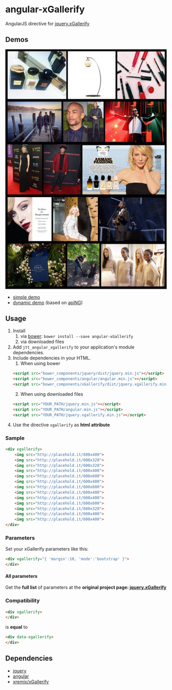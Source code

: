 # angular-xGallerify
AngularJS directive for [jquery.xGallerify](https://github.com/xremix/xGallerify)

## Demos

![angular-xGallerify Demo](demo.jpg)

- [simple demo](https://rawgit.com/JohnnyTheTank/angular-xGallerify/master/demo/index.html)
- [dynamic demo](https://rawgit.com/JohnnyTheTank/apiNG-design-xgallerify/master/demo/) (based on [apiNG](https://github.com/JohnnyTheTank/apiNG))

## Usage

1. Install
    1. via [bower](http://bower.io/): `bower install --save angular-xGallerify`
    2. via downloaded files
2. Add `jtt_angular_xgallerify` to your application's module dependencies.
3. Include dependencies in your HTML.
    1. When using bower
    ```html
    <script src="bower_components/jquery/dist/jquery.min.js"></script>
    <script src="bower_components/angular/angular.min.js"></script>
    <script src="bower_components/xGallerify/dist/jquery.xgallerify.min.js"></script>
    ```
    2. When using downloaded files
    ```html
    <script src="YOUR_PATH/jquery.min.js"></script>
    <script src="YOUR_PATH/angular.min.js"></script>
    <script src="YOUR_PATH/jquery.xgallerify.min.js"></script>
    ```
4. Use the directive `xgallerify` as **html attribute**

### Sample
```HTML
<div xgallerify>
    <img src="http://placehold.it/600x400">
    <img src="http://placehold.it/600x320">
    <img src="http://placehold.it/600x320">
    <img src="http://placehold.it/600x400">
    <img src="http://placehold.it/600x600">
    <img src="http://placehold.it/600x400">
    <img src="http://placehold.it/600x600">
    <img src="http://placehold.it/600x400">
    <img src="http://placehold.it/600x400">
    <img src="http://placehold.it/600x600">
    <img src="http://placehold.it/600x320">
    <img src="http://placehold.it/600x400">
    <img src="http://placehold.it/600x400">
</div>
```

### Parameters
Set your xGallerify parameters like this:
```HTML
<div xgallerify="{ 'margin':10, 'mode':'bootstrap' }">
</div>
```
#### All parameters
Get the **full list** of parameters at the **original project page: [jquery.xGallerify](https://github.com/xremix/xGallerify#parameters)**

### Compatibility
```HTML
<div xgallerify>
</div>
```
is **equal** to
```HTML
<div data-xgallerify>
</div>
```

## Dependencies
 - [jquery](https://github.com/jquery/jquery)
 - [angular](https://github.com/angular/angular)
 - [xremix/xGallerify](https://github.com/xremix/xGallerify)

